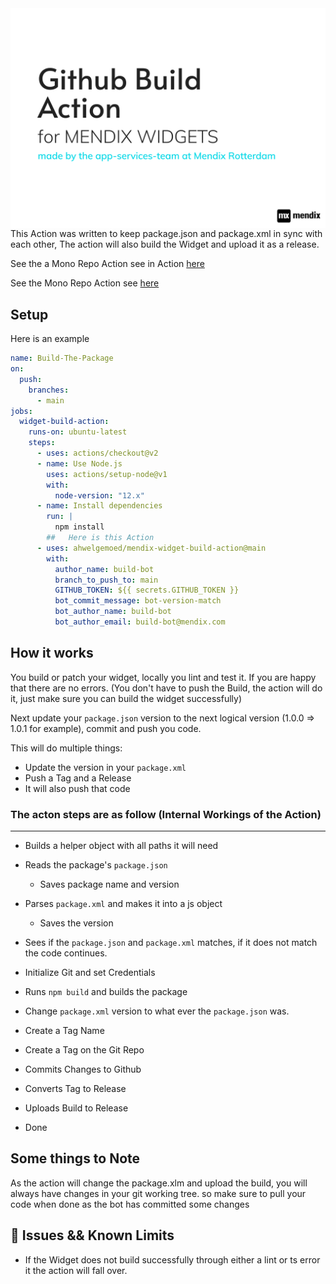 <img  align="center" alt="headerIMG" src="./assets/logo.png" target="_blank" />

<br/>
This Action was written to keep package.json and package.xml in sync with each other, The action will also build the Widget and upload it as a release.

See the a Mono Repo Action see in Action [here](https://github.com/mendixlabs/app-services-components)

See the Mono Repo Action see [here](https://github.com/ahwelgemoed/mendix-widget-build-action-monorepo)

## Setup

Here is an example

```yml
name: Build-The-Package
on:
  push:
    branches:
      - main
jobs:
  widget-build-action:
    runs-on: ubuntu-latest
    steps:
      - uses: actions/checkout@v2
      - name: Use Node.js
        uses: actions/setup-node@v1
        with:
          node-version: "12.x"
      - name: Install dependencies
        run: |
          npm install
        ##   Here is this Action
      - uses: ahwelgemoed/mendix-widget-build-action@main
        with:
          author_name: build-bot
          branch_to_push_to: main
          GITHUB_TOKEN: ${{ secrets.GITHUB_TOKEN }}
          bot_commit_message: bot-version-match
          bot_author_name: build-bot
          bot_author_email: build-bot@mendix.com
```

## How it works

You build or patch your widget, locally you lint and test it. If you are happy that there are no errors. (You don't have to push the Build, the action will do it, just make sure you can build the widget successfully)

Next update your `package.json` version to the next logical version (1.0.0 => 1.0.1 for example), commit and push you code.

This will do multiple things:

- Update the version in your `package.xml`
- Push a Tag and a Release
- It will also push that code

### The acton steps are as follow (Internal Workings of the Action)

---

- Builds a helper object with all paths it will need

- Reads the package's `package.json`

  - Saves package name and version

- Parses `package.xml` and makes it into a js object

  - Saves the version

- Sees if the `package.json` and `package.xml` matches, if it does not match the code continues.

- Initialize Git and set Credentials

- Runs `npm build` and builds the package

- Change `package.xml` version to what ever the `package.json` was.

- Create a Tag Name

- Create a Tag on the Git Repo

- Commits Changes to Github

- Converts Tag to Release

- Uploads Build to Release

- Done

## Some things to Note

As the action will change the package.xlm and upload the build, you will always have changes in your git working tree. so make sure to pull your code when done as the bot has committed some changes

## 🛑 Issues && Known Limits

- If the Widget does not build successfully through either a lint or ts error it the action will fall over.

